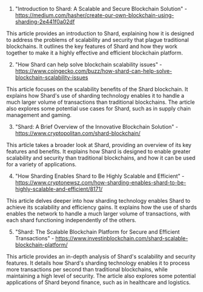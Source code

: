

1. "Introduction to Shard: A Scalable and Secure Blockchain Solution" - https://medium.com/hasher/create-our-own-blockchain-using-sharding-2e441f0a02df

This article provides an introduction to Shard, explaining how it is designed to address the problems of scalability and security that plague traditional blockchains. It outlines the key features of Shard and how they work together to make it a highly effective and efficient blockchain platform.

2. "How Shard can help solve blockchain scalability issues" - https://www.coingecko.com/buzz/how-shard-can-help-solve-blockchain-scalability-issues

This article focuses on the scalability benefits of the Shard blockchain. It explains how Shard's use of sharding technology enables it to handle a much larger volume of transactions than traditional blockchains. The article also explores some potential use cases for Shard, such as in supply chain management and gaming.

3. "Shard: A Brief Overview of the Innovative Blockchain Solution" - https://www.cryptopolitan.com/shard-blockchain/

This article takes a broader look at Shard, providing an overview of its key features and benefits. It explains how Shard is designed to enable greater scalability and security than traditional blockchains, and how it can be used for a variety of applications.

4. "How Sharding Enables Shard to Be Highly Scalable and Efficient" - https://www.cryptonewsz.com/how-sharding-enables-shard-to-be-highly-scalable-and-efficient/8171/

This article delves deeper into how sharding technology enables Shard to achieve its scalability and efficiency gains. It explains how the use of shards enables the network to handle a much larger volume of transactions, with each shard functioning independently of the others.

5. "Shard: The Scalable Blockchain Platform for Secure and Efficient Transactions" - https://www.investinblockchain.com/shard-scalable-blockchain-platform/

This article provides an in-depth analysis of Shard's scalability and security features. It details how Shard's sharding technology enables it to process more transactions per second than traditional blockchains, while maintaining a high level of security. The article also explores some potential applications of Shard beyond finance, such as in healthcare and logistics.